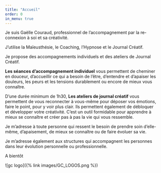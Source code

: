 ```yaml
---
title: "Accueil"
order: 0
in_menu: true
---
```

Je suis Gaëlle Couraud, professionnel de l’accompagnement par la re-connexion à soi et sa créativité. 

J’utilise la Maïeusthésie, le Coaching, l’Hypnose et le Journal Créatif. 

Je propose des accompagnements individuels et des ateliers de Journal Créatif.

**Les séances d’accompagnement individuel** vous permettent de cheminer en douceur, d’accueillir ce qui a besoin de l’être, d’entendre et d’apaiser les douleurs, les peurs et les tensions durablement ou encore de mieux vous connaître.

D’une durée minimum de 1h30, **Les ateliers de journal créatif** vous permettent de vous reconnecter à vous-même pour déposer vos émotions, faire le point, pour y voir plus clair. Ils permettent également de débloquer et développer votre créativité. C’est un outil formidable pour apprendre à mieux se connaître et créer pas à pas la vie qui vous ressemble.

Je m’adresse à toute personne qui ressent le besoin de prendre soin d’elle-même, d’apaisement, de mieux se connaître ou de faire évoluer sa vie.

Je m’adresse également aux structures qui accompagnent les personnes dans leur évolution personnelle ou professionnelle.

A bientôt 

![gc logo]({% link images/GC_LOGOS.png %}) 